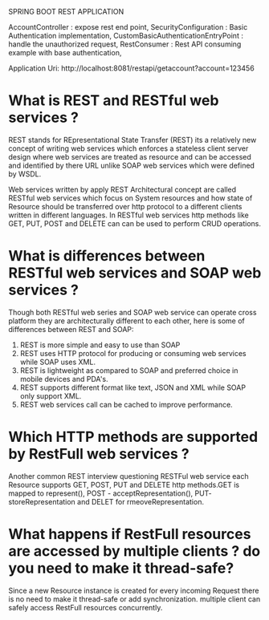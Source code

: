 SPRING BOOT REST APPLICATION

AccountController : expose rest end point,
SecurityConfiguration : Basic Authentication implementation,
CustomBasicAuthenticationEntryPoint : handle the unauthorized request,
RestConsumer : Rest API consuming example with base authentication,

Application Uri: http://localhost:8081/restapi/getaccount?account=123456


# What is REST and RESTful web services ?
REST stands for REpresentational State Transfer (REST) its a relatively new concept of writing web services which enforces a stateless client server design where web services are treated as resource and can be accessed and identified by there URL unlike SOAP web services which were defined by WSDL.

Web services written by apply REST Architectural concept are called RESTful web services which focus on System resources and how state of Resource should be transferred over http protocol to a different clients written in different languages. In RESTful web services http methods like GET, PUT, POST and DELETE can can be used to perform CRUD operations.

# What is differences between RESTful web services and SOAP web services ?
Though both RESTful web series and SOAP web service can operate cross platform they are architecturally different to each other, here is some of differences between REST and SOAP:
1) REST is more simple and easy to use than SOAP
2) REST uses HTTP protocol for producing or consuming web services while SOAP uses XML.
3) REST is lightweight as compared to SOAP and preferred choice in mobile devices and PDA's.
4) REST supports different format like text, JSON and XML while SOAP only support XML.
5) REST web services call can be cached to improve performance.

# Which HTTP methods are supported by RestFull web services ?
Another common REST interview questioning RESTFul web service each Resource supports GET, POST, PUT and DELETE http methods.GET is mapped to represent(), POST - acceptRepresentation(), PUT- storeRepresentation and DELET for rmeoveRepresentation.

# What happens if RestFull resources are accessed by multiple clients ? do you need to make it thread-safe?
Since a new Resource instance is created for every incoming Request there is no need to make it thread-safe or add synchronization. multiple client can safely access RestFull resources concurrently.









